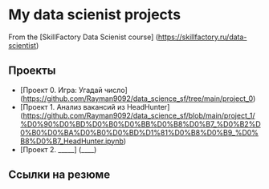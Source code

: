 # My data scienist projects

From the [SkillFactory Data Scienist course] (https://skillfactory.ru/data-scientist)

## Проекты

* [Проект 0. Игра: Угадай число] (https://github.com/Rayman9092/data_science_sf/tree/main/project_0)
* [Проект 1. Анализ вакансий из HeadHunter] (https://github.com/Rayman9092/data_science_sf/blob/main/project_1/%D0%90%D0%BD%D0%B0%D0%BB%D0%B8%D0%B7_%D0%B2%D0%B0%D0%BA%D0%B0%D0%BD%D1%81%D0%B8%D0%B9_%D0%B8%D0%B7_HeadHunter.ipynb)
* [Проект 2. _____] (____)

## Ссылки на резюме
